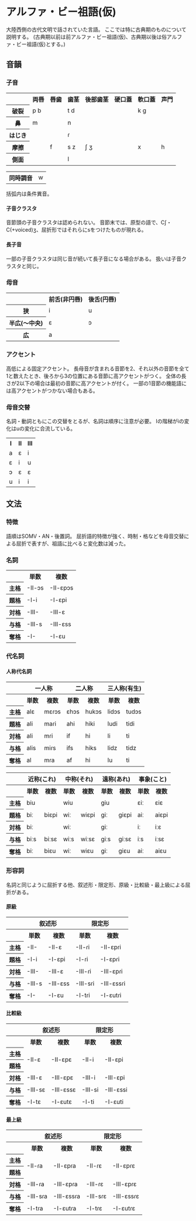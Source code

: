 # アルファ・ビー祖語(仮)
大陸西側の古代文明で話されていた言語。
ここでは特に古典期のものについて説明する。
(古典期以前は前アルファ・ビー祖語(仮)、古典期以後は俗アルファ・ビー祖語(仮)とする。)

## 音韻

### 子音
<table>
 <tr>
  <th></th>
		<th>両唇</th>
		<th>唇歯</th>
		<th>歯茎</th>
		<th>後部歯茎</th>
		<th>硬口蓋</th>
		<th>軟口蓋</th>
		<th>声門</th>
	</tr>
	<tr>
		<th>破裂</th>
		<td>p b</td>
		<td></td>
		<td>t d</td>
		<td></td>
		<td></td>
		<td>k g</td>
		<td></td>
	</tr>
	<tr>
		<th>鼻</th>
		<td>m</td>
		<td></td>
		<td>n</td>
		<td></td>
		<td></td>
		<td></td>
		<td></td>
	</tr>
	<tr>
		<th>はじき</th>
		<td></td>
		<td></td>
		<td>ɾ</td>
		<td></td>
		<td></td>
		<td></td>
		<td></td>
	</tr>
	<tr>
		<th>摩擦</th>
		<td></td>
		<td>f</td>
		<td>s z</td>
		<td>ʃ ʒ</td>
		<td></td>
		<td>x</td>
		<td>h</td>
	</tr>
	<tr>
		<th>側面</th>
		<td></td>
		<td></td>
		<td>l</td>
		<td></td>
		<td></td>
		<td></td>
		<td></td>
	</tr>
</table>
<table>
	<th>同時調音</th>
	<td>w</td>
</table>
括弧内は条件異音。

#### 子音クラスタ
音節頭の子音クラスタは認められない。
音節末では、原型の語で、Cʃ・C(+voiced)ʒ、屈折形ではそれらにsをつけたものが現れる。

#### 長子音
一部の子音クラスタは同じ音が続いて長子音になる場合がある。 扱いは子音クラスタと同じ。

### 母音
<table>
	<tr>
		<th></th>
		<th>前舌(非円唇)</th>
		<th>後舌(円唇)</th>
	</tr>
	<tr>
		<th>狭</th>
		<td>i</td>
		<td>u</td>
	</tr>
	<tr>
		<th>半広(～中央)</th>
		<td>ɛ</td>
		<td>ɔ</td>
	</tr>
	<tr>
		<th>広</th>
		<td colspan="2">a</td>
	</tr>
</table>

### アクセント
高低による固定アクセント。
長母音が含まれる音節を2、それ以外の音節を全て1と数えたとき、後ろから3の位置にある音節に高アクセントがつく。
全体の長さが2以下の場合は最初の音節に高アクセントが付く。
一部の1音節の機能語には高アクセントがつかない場合もある。

### 母音交替
名詞・動詞ともにこの交替をとるが、名詞は順序に注意が必要。
Iの階梯がiの変化はuの変化に合流している。
<table>
	<tr>
		<th>I</th>
		<th>II</th>
		<th>III</th>
	</tr>
	<tr>
		<td>a</td>
		<td>ɛ</td>
		<td>i</td>
	</tr>
	<tr>
		<td>ɛ</td>
		<td>i</td>
		<td>u</td>
	</tr>
	<tr>
		<td>ɔ</td>
		<td>ɛ</td>
		<td>ɛ</td>
	</tr>
	<tr>
		<td>u</td>
		<td>i</td>
		<td>i</td>
	</tr>
</table>

## 文法

### 特徴
語順はSOMV・AN・後置詞。 屈折語的特徴が強く、時制・格などを母音交替による屈折で表すが、祖語に比べると変化数は減った。

### 名詞
<table>
	<tr>
		<th></th>
		<th>単数</th>
		<th>複数</th>
	</tr>
	<tr>
		<th>主格</th>
		<td>-II-ɔs</td>
		<td>-II-ɛpɔs</td>
	</tr>
	<tr>
		<th>題格</th>
		<td>-I-i</td>
		<td>-I-ɛpi</td>
	</tr>
	<tr>
		<th>対格</th>
		<td>-III-</td>
		<td>-III-ɛ</td>
	</tr>
	<tr>
		<th>与格</th>
		<td>-III-s</td>
		<td>-III-ɛss</td>
	</tr>
	<tr>
		<th>奪格</th>
		<td>-I-</td>
    		<td>-I-ɛu</td>
	</tr>
</table>

### 代名詞

#### 人称代名詞
<table>
	<tr>
		<th></th>
		<th colspan="2">一人称</th>
		<th colspan="2">二人称</th>
		<th colspan="2">三人称(有生)</th>
	</tr>
	<tr>
		<th class="non"></th>
		<th>単数</th>
		<th>複数</th>
		<th>単数</th>
		<th>複数</th>
		<th>単数</th>
		<th>複数</th>
	</tr>
	<tr>
		<th>主格</th>
		<td>alɛ</td>
		<td>mɛɾɔs</td>
		<td>ɛhɔs</td>
		<td>hukɔs</td>
	  	<td>lidɔs</td>
		<td>tudɔs</td>
	</tr>
	<tr>
		<th>題格</th>
		<td>ali</td>
		<td>maɾi</td>
		<td>ahi</td>
		<td>hiki</td>
		<td>ludi</td>
		<td>tidi</td>
	</tr>
	<tr>
		<th>対格</th>
		<td>ali</td>
		<td>mɾi</td>
		<td>if</td>
		<td>hi</td>
		<td>li</td>
		<td>ti</td>
	</tr>
	<tr>
		<th>与格</th>
		<td>alis</td>
		<td>miɾs</td>
		<td>ifs</td>
		<td>hiks</td>
		<td>lidz</td>
		<td>tidz</td>
	</tr>
	<tr>
		<th>奪格</th>
		<td>al</td>
		<td>mɾa</td>
		<td>af</td>
		<td>hi</td>
		<td>lu</td>
		<td>ti</td>
	</tr>
</table>

<table>
	<tr>
		<th></th>
		<th colspan="2">近称(これ)</th>
		<th colspan="2">中称(それ)</th>
		<th colspan="2">遠称(あれ)</th>
		<th colspan="2">事象(こと)</th>
	</tr>
	<tr>
		<th></th>
		<th>単数</th>
		<th>複数</th>
		<th>単数</th>
		<th>複数</th>
		<th>単数</th>
		<th>複数</th>
		<th>単数</th>
		<th>複数</th>
	</tr>
	<tr>
		<th>主格</th>
		<td colspan="2">biu</td>
		<td colspan="2">wiu</td>
		<td colspan="2">giu</td>
		<td>ɛiː</td>
		<td>ɛiɛ</td>
	</tr>
	<tr>
		<th>題格</th>
		<td>biː</td>
		<td>biɛpi</td>
		<td>wiː</td>
		<td>wiɛpi</td>
		<td>giː</td>
		<td>giɛpi</td>
		<td>aiː</td>
		<td>aiɛpi</td>
	</tr>
	<tr>
		<th>対格</th>
		<td colspan="2">biː</td>
		<td colspan="2">wiː</td>
		<td colspan="2">giː</td>
		<td>iː</td>
		<td>iːɛ</td>
	</tr>
	<tr>
		<th>与格</th>
		<td>biːs</td>
		<td>biːsɛ</td>
		<td>wiːs</td>
		<td>wiːsɛ</td>
		<td>giːs</td>
		<td>giːsɛ</td>
		<td>iːs</td>
		<td>iːsɛ</td>
	</tr>
	<tr>
		<th>奪格</th>
		<td>biː</td>
		<td>biɛu</td>
		<td>wiː</td>
		<td>wiɛu</td>
		<td>giː</td>
		<td>giɛu</td>
		<td>aiː</td>
		<td>aiɛu</td>
	</tr>
</table>

### 形容詞
名詞と同じように屈折する他、叙述形・限定形、原級・比較級・最上級による屈折がある。

#### 原級
<table>
	<tr>
		<th></th>
		<th colspan="2">叙述形</th>
		<th colspan="2">限定形</th>
	</tr>
	<tr>
		<th class="non"></th>
		<th>単数</th>
		<th>複数</th>
		<th>単数</th>
		<th>複数</th>
	</tr>
	<tr>
		<th>主格</th>
		<td>-II-</td>
		<td>-II-ɛ</td>
		<td>-II-ɾi</td>
		<td>-II-ɛpɾi</td>
	</tr>
	<tr>
		<th>題格</th>
		<td>-I-i</td>
		<td>-I-ɛpi</td>
		<td>-I-ɾi</td>
		<td>-I-ɛpɾi</td>
	</tr>
	<tr>
		<th>対格</th>
		<td>-III-</td>
		<td>-III-ɛ</td>
		<td>-III-ɾi</td>
		<td>-III-ɛpɾi</td>
	</tr>
	<tr>
		<th>与格</th>
		<td>-III-s</td>
		<td>-III-ɛss</td>
		<td>-III-sɾi</td>
		<td>-III-ɛssɾi</td>
	</tr>
	<tr>
		<th>奪格</th>
		<td>-I-</td>
		<td>-I-ɛu</td>
		<td>-I-tɾi</td>
		<td>-I-ɛutɾi</td>
	</tr>
</table>

#### 比較級
<table>
	<tr>
		<th></th>
		<th colspan="2">叙述形</th>
		<th colspan="2">限定形</th>
	</tr>
	<tr>
		<th class="non"></th>
		<th>単数</th>
		<th>複数</th>
		<th>単数</th>
		<th>複数</th>
	</tr>
	<tr>
		<th>主格</th>
		<td rowspan="2">-II-ɛ</td>
		<td rowspan="2">-II-ɛpɛ</td>
		<td rowspan="2">-II-i</td>
		<td rowspan="2">-II-ɛpi</td>
	</tr>
	<tr>
		<th>題格</th>
	</tr>
	<tr>
		<th>対格</th>
		<td>-III-ɛ</td>
		<td>-III-ɛpɛ</td>
		<td>-III-i</td>
		<td>-III-ɛpi</td>
	</tr>
	<tr>
		<th>与格</th>
		<td>-III-sɛ</td>
		<td>-III-ɛssɛ</td>
		<td>-III-si</td>
		<td>-III-ɛssi</td>
	</tr>
	<tr>
		<th>奪格</th>
		<td>-I-tɛ</td>
		<td>-I-ɛutɛ</td>
		<td>-I-ti</td>
		<td>-I-ɛuti</td>
	</tr>
</table>

#### 最上級
<table>
	<tr>
		<th></th>
		<th colspan="2">叙述形</th>
		<th colspan="2">限定形</th>
	</tr>
	<tr>
		<th class="non"></th>
		<th>単数</th>
		<th>複数</th>
		<th>単数</th>
		<th>複数</th>
	</tr>
	<tr>
		<th>主格</th>
		<td rowspan="2">-II-ɾa</td>
		<td rowspan="2">-II-ɛpɾa</td>
		<td rowspan="2">-II-ɾɛ</td>
		<td rowspan="2">-II-ɛpɾɛ</td>
	</tr>
	<tr>
		<th>題格</th>
	</tr>
	<tr>
		<th>対格</th>
		<td>-III-ɾa</td>
		<td>-III-ɛpɾa</td>
		<td>-III-ɾɛ</td>
		<td>-III-ɛpɾɛ</td>
	</tr>
	<tr>
		<th>与格</th>
		<td>-III-sɾa</td>
		<td>-III-ɛssɾa</td>
		<td>-III-sɾɛ</td>
		<td>-III-ɛssɾɛ</td>
	</tr>
	<tr>
		<th>奪格</th>
		<td>-I-tɾa</td>
		<td>-I-ɛutɾa</td>
		<td>-I-tɾɛ</td>
		<td>-I-ɛutɾɛ</td>
	</tr>
</table>
